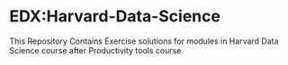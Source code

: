 # EDX:Harvard-Data-Science

This Repository Contains Exercise solutions for modules in Harvard Data Science course after Productivity tools course
